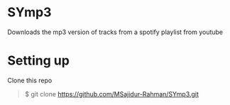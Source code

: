 # SYmp3

Downloads the mp3 version of tracks from a spotify playlist from youtube

# Setting up

Clone this repo 

> $ git clone https://github.com/MSajidur-Rahman/SYmp3.git